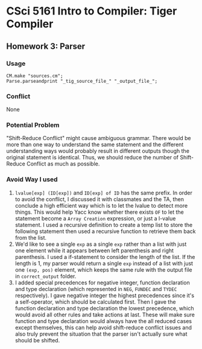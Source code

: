 # CSci 5161 Intro to Compiler: Tiger Compiler

## Homework 3: Parser
### Usage
```
CM.make "sources.cm";
Parse.parseandprint "_tig_source_file_" "_output_file_";

```

### Conflict
None

### Potential Problem
"Shift-Reduce Conflict" might cause ambiguous grammar. There would be more than one way to understand the same statement and the different understanding ways would probably result in different outputs though the original statement is identical. Thus, we should reduce the number of Shift-Reduce Conflict as much as possible.

### Avoid Way I used
1. `lvalue[exp] (ID[exp])` and `ID[exp] of ID` has the same prefix. In order to avoid the conflict, I discussed it with classmates and the TA, then conclude a high efficient way which is to let the lvalue to detect more things. This would help Yacc know whether there exists `OF` to let the statement become a `Array Creation` expression, or just a l-value statement. I used a recursive definition to create a temp list to store the following statement then used a recursive function to retrieve them back from the list.
2. We'd like to see a single `exp` as a single `exp` rather than a list with just one element while it appears between left parenthesis and right parenthesis. I used a if-statement to consider the length of the list. If the length is 1, my parser would return a single `exp` instead of a list with just one `(exp, pos)` element, which keeps the same rule with the output file in `correct_output` folder.
3. I added special precedences for negative integer, function declaration and type declaration (which represented in `NEG`, `FUNDEC` and `TYDEC` respectively). I gave negative integer the highest precedences since it's a self-operator, which should be calculated first. Then I gave the function declaration and type declaration the lowest precedence, which would avoid all other rules and take actions at last. These will make sure function and type declaration would always have the all reduced cases except themselves, this can help avoid shift-reduce conflict issues and also truly prevent the situation that the parser isn't actually sure what should be shifted.
